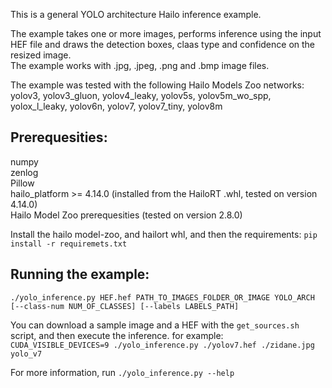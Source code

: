 This is a general YOLO architecture Hailo inference example.  

The example takes one or more images, performs inference using the input HEF file and draws the detection boxes, claas type and confidence on the resized image.  
The example works with .jpg, .jpeg, .png and .bmp image files.  

The example was tested with the following Hailo Models Zoo networks:  
yolov3, yolov3_gluon, yolov4_leaky, yolov5s, yolov5m_wo_spp, yolox_l_leaky, yolov6n, yolov7, yolov7_tiny, yolov8m

## Prerequesities:  
numpy  
zenlog  
Pillow  
hailo_platform >= 4.14.0 (installed from the HailoRT .whl, tested on version 4.14.0)  
Hailo Model Zoo prerequesities (tested on version 2.8.0)

Install the hailo model-zoo, and hailort whl, and then the requirements:
`pip install -r requiremets.txt`


## Running the example:  
```./yolo_inference.py HEF.hef PATH_TO_IMAGES_FOLDER_OR_IMAGE YOLO_ARCH [--class-num NUM_OF_CLASSES] [--labels LABELS_PATH]```

You can download a sample image and a HEF with the `get_sources.sh` script, and then execute the inference.
for example:  
```CUDA_VISIBLE_DEVICES=9 ./yolo_inference.py ./yolov7.hef ./zidane.jpg yolo_v7```

For more information, run ```./yolo_inference.py --help```   
